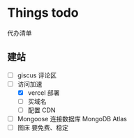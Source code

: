 # Things todo

代办清单

## 建站

- [ ] giscus 评论区
- [ ] 访问加速
  - [x] vercel 部署
  - [ ] 买域名
  - [ ] 配置 CDN
- [ ] Mongoose 连接数据库 MongoDB Atlas
- [ ] 图床 要免费、稳定
